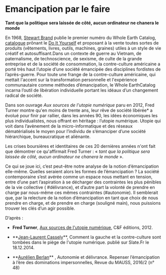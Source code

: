 # Emancipation par le faire

**Tant que la politique sera laissée de côté, aucun ordinateur ne chanera le monde** 

En 1968, [Stewart Brand](https://fr.wikipedia.org/wiki/Stewart_Brand) publie le premier numéro du Whole Earth Catalog, [catalogue](https://fr.wikipedia.org/wiki/Catalogue_d'offres_et_de_produits) prônant le [Do It Yourself](https://fr.wikipedia.org/wiki/Do_it_yourself) et proposant à la vente toutes sortes de produits \(vêtements, livres, outils, machines, graines\) utiles à un style de vie créatif et autosuffisant.Dans un contexte de guerre au Vietnam, de paternalisme, de technoscience, de sexisme, de culte de la grande entreprise et de la société de consommation, la contre-culture américaine a porté très haut l’utopie d’une société émancipée des disciplines fordistes de l’après-guerre. Pour toute une frange de la contre-culture américaine, qui mettait l'accent sur la transformation personnelle et l'expérience communautaire comme méthodes d’émancipation, le Whole EarthCatalog incarna l’outil de libération individuelle portant les idéaux d’un changement radical de société.

Dans son ouvrage _Aux sources de l'utopie numérique_ paru en 2012, Fred Turner montre qu'en moins de trente ans, leur rêve de société libérée\* a évolué pour finir par rallier, dans les années 90, les idées économiques les plus individualistes, nous offrant en héritage : l’utopie numérique. Utopie qui voit dans l’avènement de la micro-informatique et des réseaux dématérialisés le moyen pour l’individu de s’émanciper d’une société hiérarchique, bureaucratique et aliénante.

Les crises boursières et identitaires de ces 20 dernières années n'ont fait que démontrer ce qu'affirmait Fred Turner : « _tant que la politique sera laissée de côté, aucun ordinateur ne chanera le monde_ ».

Ce qui se joue ici, c’est peut-être notre analyse de la notion d’émancipation elle-même. Quelles seraient alors les formes de l’émancipation ? La société contemporaine s’est avérée comme un espace nous mettant en tension, entre d’une part l’aspiration à se décharger des contraintes les plus pénibles de la vie collective \( \#délivrance\), et d’autre part la volonté de prendre en charge par nous-même ces mêmes contraintes \(\#autonomie\). Il semblerait que, par la relecture de la notion d’émancipation en tant que choix de nous prendre en charge, et de prendre en charge \(souligné main\), nous puissions trouver les clés d’un agir possible.

D’après :

* **Fred Turner**, [Aux sources de l'utopie numérique](http://cfeditions.com/Turner/), C&F éditions, 2012.

* \*\*[Jean-Laurent Cassely](http://www.slate.fr/source/jean-laurent-cassely)\*\*, Comment la gauche et la contre-culture sont tombées dans le piège de l'utopie numérique. publié sur Slate.Fr le 18.12.2014.

* \*\*[Aurélien Berlan](https://www.cairn.info/publications-de-Berlan-Aurélien--80289.htm)\*\* , Autonomie et délivrance. Repenser l’émancipation à l’ère des dominations impersonnelles, Revue du MAUSS, 2016/2 \(n° 48\)



